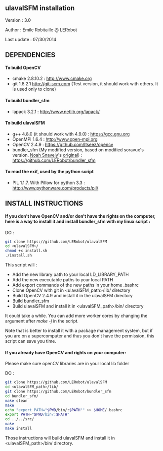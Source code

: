 ulavalSFM installation
----------------------

Version : 3.0

Author : Émile Robitaille @ LERobot

Last update : 07/30/2014

DEPENDENCIES
------------

#### To build OpenCV

* cmake 2.8.10.2 : http://www.cmake.org
* git 1.8.2.1 http://git-scm.com (Test version, it should work with others. It is used only to clone)

#### To build bundler_sfm

* lapack 3.2.1 : http://www.netlib.org/lapack/

#### To build ulavalSFM

* g++ 4.8.0 (it should work with 4.9.0) : https://gcc.gnu.org
* OpenMPI 1.6.4 : http://www.open-mpi.org
* OpenCV 2.4.9 : https://github.com/Itseez/opencv
* bundler\_sfm (My modified version, based on modified soravux's version. <a href=https://github.com/snavely>Noah Snavely</a>'s <a href=https://github.com/snavely/bundler\_sfm>original</a>) : https://github.com/LERobot/bundler_sfm
 

#### To read the exif, used by the python script

* PIL 1.1.7. With Pillow for python 3.3 : http://www.pythonware.com/products/pil/

INSTALL INSTRUCTIONS
--------------------

#### If you don't have OpenCV and/or don't have the rights on the computer, here is a way to install it and install bundler_sfm with my linux script :

DO :

```Bash
git clone https://github.com/LERobot/ulavalSFM
cd <ulavalSFM>/
chmod +x install.sh
./install.sh
```

This script will :

- Add the new library path to your local LD\_LIBRARY\_PATH
- Add the new executable paths to your local PATH
- Add export commands of the new paths in your home .bashrc
- Clone OpenCV with git in \<ulavalSFM_path\>/lib/ directory
- Build OpenCV 2.4.9 and install it in the ulavalSFM directory
- Build bundler_sfm
- Build ulavalSFM and install it in \<ulavalSFM_path\>/bin/ directory

It could take a while. You can add more worker cores by changing the argument after _make -j_ in the script.

Note that is better to install it with a package management system, but if you are on a supercomputer and thus you don't have the permission, this script can save you time.

#### If you already have OpenCV and rights on your computer:

Please make sure openCV libraries are in your local lib folder

DO :

```Bash
git clone https://github.com/LERobot/ulavalSFM
cd <ulavalSFM_path>/lib/
git clone https://github.com/LERobot/bundler_sfm
cd bundler_sfm/
make clean
make
echo "export PATH="$PWD/bin/:$PATH"" >> $HOME/.bashrc
export PATH="$PWD/bin/:$PATH"
cd ../../src/
make
make install
```

Those instructions will build ulavalSFM and install it in \<ulavalSFM_path\>/bin/ directory.



